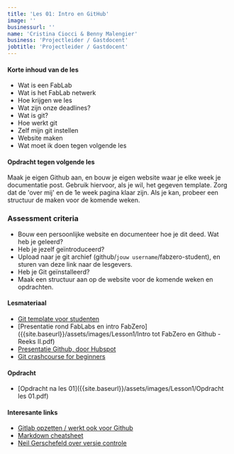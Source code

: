 ```yaml
---
title: 'Les 01: Intro en GitHub'
image: ''
businessurl: ''
name: 'Cristina Ciocci & Benny Malengier'
business: 'Projectleider / Gastdocent'
jobtitle: 'Projectleider / Gastdocent'
---
```

> 

#### Korte inhoud van de les
- Wat is een FabLab
- Wat is het FabLab netwerk
- Hoe krijgen we les
- Wat zijn onze deadlines?
- Wat is git?
- Hoe werkt git
- Zelf mijn git instellen
- Website maken
- Wat moet ik doen tegen volgende les

#### Opdracht tegen volgende les

Maak je eigen Github aan, en bouw je eigen website waar je elke week je documentatie post. Gebruik hiervoor, als je wil, het gegeven template. Zorg dat de 'over mij' en de 1e week pagina klaar zijn. Als je kan, probeer een structuur de maken voor de komende weken.

### Assessment criteria

- Bouw een persoonlijke website en documenteer hoe je dit deed. Wat heb je geleerd?
- Heb je jezelf geïntroduceerd?
- Upload naar je git archief (github/`jouw username`/fabzero-student), en sturen van deze link naar de lesgevers.
- Heb je Git geïnstalleerd?
- Maak een structuur aan op de website voor de komende weken en opdrachten.

#### Lesmateriaal

- [Git template voor studenten](https://github.com/ingegno/fabzero-student-template)
- [Presentatie rond FabLabs en intro FabZero]({{site.baseurl}}/assets/images/Lesson1/Intro tot FabZero en Github - Reeks II.pdf)
- [Presentatie Github, door Hubspot]({{site.baseurl}}/assets/images/Lesson1/BasisGithub_Hubspot.pdf)
- [Git crashcourse for beginners](https://www.youtube.com/watch?v=SWYqp7iY_Tc)

#### Opdracht

- [Opdracht na les 01]({{site.baseurl}}/assets/images/Lesson1/Opdracht les 01.pdf)

#### Interesante links 
- [Gitlab opzetten / werkt ook voor Github](https://docs.gitlab.com/ee/gitlab-basics/start-using-git.html)  
- [Markdown cheatsheet](https://github.com/adam-p/markdown-here/wiki/Markdown-Cheatsheet#links)
- [Neil Gerschefeld over versie controle](https://vimeo.com/389087714)
